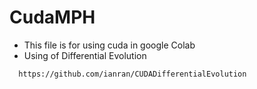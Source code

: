 # CudaMPH
  * This file is for using cuda in google Colab
  * Using of Differential Evolution
```
  https://github.com/ianran/CUDADifferentialEvolution
```
